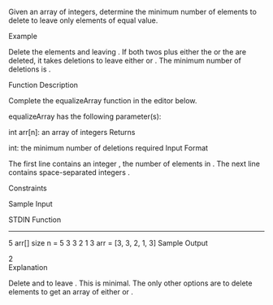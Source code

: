 Given an array of integers, determine the minimum number of elements to delete to leave only elements of equal value.

Example

Delete the elements and leaving . If both twos plus either the or the are deleted, it takes deletions to leave either or . The minimum number of deletions is .

Function Description

Complete the equalizeArray function in the editor below.

equalizeArray has the following parameter(s):

int arr[n]: an array of integers
Returns

int: the minimum number of deletions required
Input Format

The first line contains an integer , the number of elements in .
The next line contains space-separated integers .

Constraints

Sample Input

STDIN Function

---

5 arr[] size n = 5
3 3 2 1 3 arr = [3, 3, 2, 1, 3]
Sample Output

2  
Explanation

Delete and to leave . This is minimal. The only other options are to delete elements to get an array of either or .
